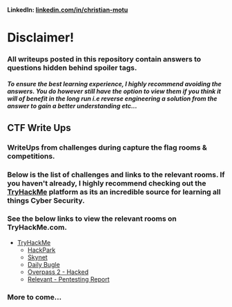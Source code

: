 #### LinkedIn: [linkedin.com/in/christian-motu][1]

# Disclaimer!
### All writeups posted in this repository contain answers to questions hidden behind spoiler tags.
##### To ensure the best learning experience, I highly recommend avoiding the answers. You do however still have the option to view them if you think it will of benefit in the long run i.e reverse engineering a solution from the answer to gain a better understanding etc...

## CTF Write Ups

### WriteUps from challenges during capture the flag rooms & competitions.
### Below is the list of challenges and links to the relevant rooms. If you haven't already, I highly recommend checking out the [TryHackMe][2] platform as its an incredible source for learning all things Cyber Security.
### See the below links to view the relevant rooms on TryHackMe.com.

* [TryHackMe][2]
  * [HackPark][3]
  * [Skynet][4]
  * [Daily Bugle][5]
  * [Overpass 2 - Hacked][6]
  * [Relevant - Pentesting Report][7]

### More to come...

[1]: https://www.linkedin.com/in/christian-motu
[2]: https://tryhackme.com/
[3]: https://tryhackme.com/room/hackpark
[4]: https://tryhackme.com/room/skynet
[5]: https://tryhackme.com/room/dailybugle
[6]: https://tryhackme.com/room/overpass2hacked
[7]: https://tryhackme.com/room/relevant
